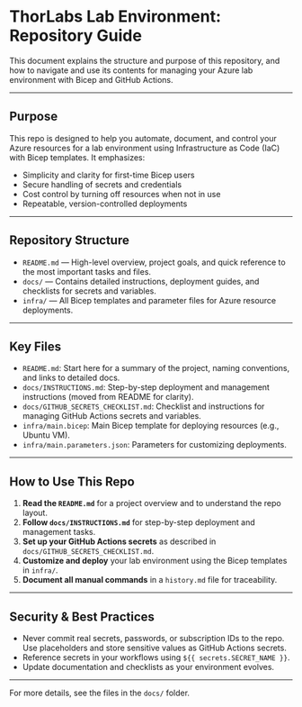 # ThorLabs Lab Environment: Repository Guide

This document explains the structure and purpose of this repository, and how to navigate and use its contents for managing your Azure lab environment with Bicep and GitHub Actions.

---

## Purpose

This repo is designed to help you automate, document, and control your Azure resources for a lab environment using Infrastructure as Code (IaC) with Bicep templates. It emphasizes:
- Simplicity and clarity for first-time Bicep users
- Secure handling of secrets and credentials
- Cost control by turning off resources when not in use
- Repeatable, version-controlled deployments

---

## Repository Structure

- `README.md` — High-level overview, project goals, and quick reference to the most important tasks and files.
- `docs/` — Contains detailed instructions, deployment guides, and checklists for secrets and variables.
- `infra/` — All Bicep templates and parameter files for Azure resource deployments.

---

## Key Files

- `README.md`: Start here for a summary of the project, naming conventions, and links to detailed docs.
- `docs/INSTRUCTIONS.md`: Step-by-step deployment and management instructions (moved from README for clarity).
- `docs/GITHUB_SECRETS_CHECKLIST.md`: Checklist and instructions for managing GitHub Actions secrets and variables.
- `infra/main.bicep`: Main Bicep template for deploying resources (e.g., Ubuntu VM).
- `infra/main.parameters.json`: Parameters for customizing deployments.

---

## How to Use This Repo

1. **Read the `README.md`** for a project overview and to understand the repo layout.
2. **Follow `docs/INSTRUCTIONS.md`** for step-by-step deployment and management tasks.
3. **Set up your GitHub Actions secrets** as described in `docs/GITHUB_SECRETS_CHECKLIST.md`.
4. **Customize and deploy** your lab environment using the Bicep templates in `infra/`.
5. **Document all manual commands** in a `history.md` file for traceability.

---

## Security & Best Practices

- Never commit real secrets, passwords, or subscription IDs to the repo. Use placeholders and store sensitive values as GitHub Actions secrets.
- Reference secrets in your workflows using `${{ secrets.SECRET_NAME }}`.
- Update documentation and checklists as your environment evolves.

---

For more details, see the files in the `docs/` folder.
